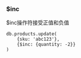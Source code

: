 ### $inc
$inc操作符接受正值和负值
```
db.products.update(
    {sku: 'abc123'},
    {$inc: {quantity: -2}}
)
```